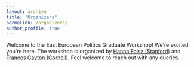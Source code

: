 ```yaml
---
layout: archive
title: "Organizers"
permalink: /organizers/
author_profile: true
---
```


Welcome to the East European Politics Graduate Workshop! We're excited you're here. The workshop is organized by [Hanna Folsz (Stanford)](hfolsz@stanford.edu) and [Frances Cayton (Cornell)](kfc45@cornell.edu). Feel welcome to reach out with any queries. 
